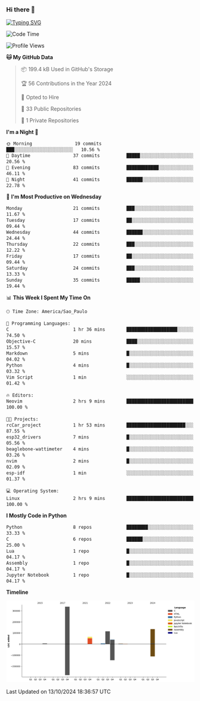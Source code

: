 ### Hi there 👋

<a href="https://git.io/typing-svg"><img src="https://readme-typing-svg.herokuapp.com?font=Fira+Code&duration=2000&pause=100&center=true&vCenter=true&multiline=true&width=720&height=175&lines=Gui's+are+a+lie%2C+they+are+just+front-ends+to+the+shell.;Through+the+shell%2C+I+gain+sudo.;Through+sudo%2C+I+gain+power.;Through+power%2C+I+gain+root.;Through+root%2C+my+chains+are+broken.;uid%3D0+shall+free+me...." alt="Typing SVG" /></a>


<!--START_SECTION:waka-->
![Code Time](http://img.shields.io/badge/Code%20Time-1%2C007%20hrs%2021%20mins-blue)

![Profile Views](http://img.shields.io/badge/Profile%20Views-1-blue)

**🐱 My GitHub Data** 

> 📦 199.4 kB Used in GitHub's Storage 
 > 
> 🏆 56 Contributions in the Year 2024
 > 
> 💼 Opted to Hire
 > 
> 📜 33 Public Repositories 
 > 
> 🔑 1 Private Repositories 
 > 
**I'm a Night 🦉** 

```text
🌞 Morning                19 commits          ███░░░░░░░░░░░░░░░░░░░░░░   10.56 % 
🌆 Daytime                37 commits          █████░░░░░░░░░░░░░░░░░░░░   20.56 % 
🌃 Evening                83 commits          ████████████░░░░░░░░░░░░░   46.11 % 
🌙 Night                  41 commits          ██████░░░░░░░░░░░░░░░░░░░   22.78 % 
```
📅 **I'm Most Productive on Wednesday** 

```text
Monday                   21 commits          ███░░░░░░░░░░░░░░░░░░░░░░   11.67 % 
Tuesday                  17 commits          ██░░░░░░░░░░░░░░░░░░░░░░░   09.44 % 
Wednesday                44 commits          ██████░░░░░░░░░░░░░░░░░░░   24.44 % 
Thursday                 22 commits          ███░░░░░░░░░░░░░░░░░░░░░░   12.22 % 
Friday                   17 commits          ██░░░░░░░░░░░░░░░░░░░░░░░   09.44 % 
Saturday                 24 commits          ███░░░░░░░░░░░░░░░░░░░░░░   13.33 % 
Sunday                   35 commits          █████░░░░░░░░░░░░░░░░░░░░   19.44 % 
```


📊 **This Week I Spent My Time On** 

```text
🕑︎ Time Zone: America/Sao_Paulo

💬 Programming Languages: 
C                        1 hr 36 mins        ███████████████████░░░░░░   74.50 % 
Objective-C              20 mins             ████░░░░░░░░░░░░░░░░░░░░░   15.57 % 
Markdown                 5 mins              █░░░░░░░░░░░░░░░░░░░░░░░░   04.02 % 
Python                   4 mins              █░░░░░░░░░░░░░░░░░░░░░░░░   03.32 % 
Vim Script               1 min               ░░░░░░░░░░░░░░░░░░░░░░░░░   01.42 % 

🔥 Editors: 
Neovim                   2 hrs 9 mins        █████████████████████████   100.00 % 

🐱‍💻 Projects: 
rcCar_project            1 hr 53 mins        ██████████████████████░░░   87.55 % 
esp32_drivers            7 mins              █░░░░░░░░░░░░░░░░░░░░░░░░   05.56 % 
beaglebone-wattimeter    4 mins              █░░░░░░░░░░░░░░░░░░░░░░░░   03.26 % 
nvim                     2 mins              █░░░░░░░░░░░░░░░░░░░░░░░░   02.09 % 
esp-idf                  1 min               ░░░░░░░░░░░░░░░░░░░░░░░░░   01.37 % 

💻 Operating System: 
Linux                    2 hrs 9 mins        █████████████████████████   100.00 % 
```

**I Mostly Code in Python** 

```text
Python                   8 repos             ████████░░░░░░░░░░░░░░░░░   33.33 % 
C                        6 repos             ██████░░░░░░░░░░░░░░░░░░░   25.00 % 
Lua                      1 repo              █░░░░░░░░░░░░░░░░░░░░░░░░   04.17 % 
Assembly                 1 repo              █░░░░░░░░░░░░░░░░░░░░░░░░   04.17 % 
Jupyter Notebook         1 repo              █░░░░░░░░░░░░░░░░░░░░░░░░   04.17 % 
```



**Timeline**

![Lines of Code chart](https://raw.githubusercontent.com/Gedankenn/Gedankenn/main/assets/bar_graph.png)


 Last Updated on 13/10/2024 18:36:57 UTC
<!--END_SECTION:waka-->
